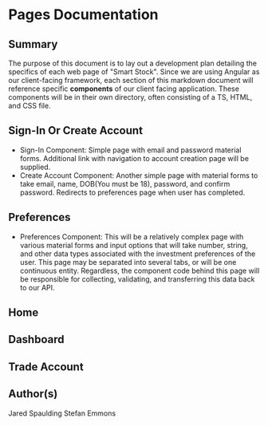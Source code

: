 # Pages Documentation

## Summary
The purpose of this document is to lay out a development plan detailing the specifics of each web page of "Smart Stock". Since we are using Angular as our client-facing framework, each section of this markdown document will reference specific <b>components</b> of our client facing application. These components will be in their own directory, often consisting of a TS, HTML, and CSS file.  

## Sign-In Or Create Account
- Sign-In Component: Simple page with email and password material forms. Additional link with navigation to account creation page will be supplied.  
- Create Account Component: Another simple page with material forms to take email, name, DOB(You must be 18), password, and confirm password. Redirects to preferences page when user has completed. 
## Preferences
- Preferences Component: This will be a relatively complex page with various material forms and input options that will take number, string, and other data types associated with the investment preferences of the user. This page may be separated into several tabs, or will be one continuous entity. Regardless, the component code behind this page will be responsible for collecting, validating, and transferring this data back to our API. 
## Home
## Dashboard
## Trade Account

## Author(s)
Jared Spaulding
Stefan Emmons 